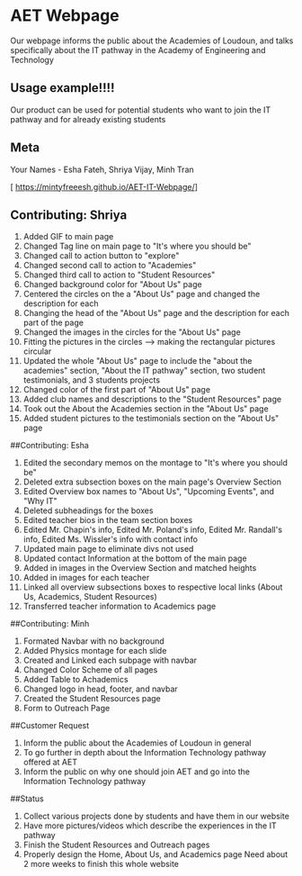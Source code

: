 # AET Webpage
Our webpage informs the public about the Academies of Loudoun, and talks specifically about the IT pathway in the Academy of Engineering and Technology

## Usage example!!!!
Our product can be used for potential students who want to join the IT pathway and for already existing students

## Meta

Your Names - Esha Fateh, Shriya Vijay, Minh Tran


[ https://mintyfreeesh.github.io/AET-IT-Webpage/]

## Contributing: Shriya
1. Added GIF to main page
2. Changed Tag line on main page to "It's where you should be"
3. Changed call to action button to "explore"
4. Changed second call to action to "Academies"
5. Changed third call to action to "Student Resources"
4. Changed background color for "About Us" page
5. Centered the circles on the a "About Us" page and changed the description for each
6. Changing the head of the "About Us" page and the description for each part of the page
7. Changed the images in the circles for the "About Us" page
8. Fitting the pictures in the circles --> making the rectangular pictures circular
9. Updated the whole "About Us" page to include the "about the academies" section, "About the IT pathway" section, two student testimonials, and 3 students projects
10. Changed color of the first part of "About Us" page
11. Added club names and descriptions to the "Student Resources" page
12. Took out the About the Academies section in the "About Us" page
13. Added student pictures to the testimonials section on the "About Us" page

##Contributing: Esha
1. Edited the secondary memos on the montage to "It's where you should be"
2. Deleted extra subsection boxes on the main page's Overview Section
3. Edited Overview box names to "About Us", "Upcoming Events", and "Why IT"
4. Deleted subheadings for the boxes
5. Edited teacher bios in the team section boxes
6. Edited Mr. Chapin's info, Edited Mr. Poland's info, Edited Mr. Randall's info, Edited Ms. Wissler's info with contact info
7. Updated main page to eliminate divs not used
8. Updated contact Information at the bottom of the main page
9. Added in images in the Overview Section and matched heights  
10. Added in images for each teacher
11. Linked all overview subsections boxes to respective local links (About Us, Academics, Student Resources)
12. Transferred teacher information to Academics page

##Contributing: Minh
1. Formated Navbar with no background
2. Added Physics montage for each slide
3. Created and Linked each subpage with navbar
4. Changed Color Scheme of all pages
5. Added Table to Achademics
6. Changed logo in head, footer, and navbar
7. Created the Student Resources page
8. Form to Outreach Page

##Customer Request
1. Inform the public about the Academies of Loudoun in general
2. To go further in depth about the Information Technology pathway offered at AET
3. Inform the public on why one should join AET and go into the Information Technology pathway


##Status
1. Collect various projects done by students and have them in our website
2. Have more pictures/videos which describe the experiences in the IT pathway
3. Finish the Student Resources and Outreach pages
4. Properly design the Home, About Us, and Academics page
  Need about 2 more weeks to finish this whole website
